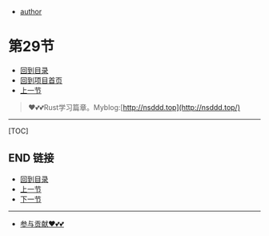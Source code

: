 + [author](https://github.com/3293172751)
# 第29节
+ [回到目录](../README.md)
+ [回到项目首页](../../README.md)
+ [上一节](28.md)
> ❤️💕💕Rust学习篇章。Myblog:[http://nsddd.top](http://nsddd.top/)
---
[TOC]





## END 链接
+ [回到目录](../README.md)
+ [上一节](28.md)
+ [下一节](30.md)
---
+ [参与贡献❤️💕💕](https://github.com/3293172751/Block_Chain/blob/master/Git/git-contributor.md)